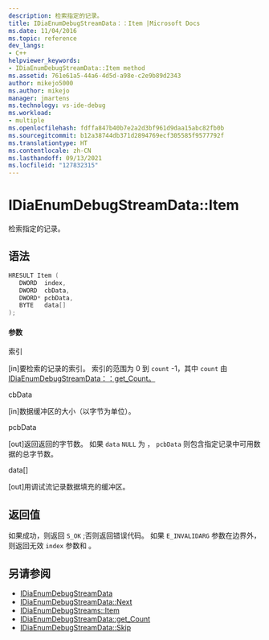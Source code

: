 ```yaml
---
description: 检索指定的记录。
title: IDiaEnumDebugStreamData：：Item |Microsoft Docs
ms.date: 11/04/2016
ms.topic: reference
dev_langs:
- C++
helpviewer_keywords:
- IDiaEnumDebugStreamData::Item method
ms.assetid: 761e61a5-44a6-4d5d-a98e-c2e9b89d2343
author: mikejo5000
ms.author: mikejo
manager: jmartens
ms.technology: vs-ide-debug
ms.workload:
- multiple
ms.openlocfilehash: fdffa847b40b7e2a2d3bf961d9daa15abc82fb0b
ms.sourcegitcommit: b12a38744db371d2894769ecf305585f9577792f
ms.translationtype: HT
ms.contentlocale: zh-CN
ms.lasthandoff: 09/13/2021
ms.locfileid: "127832315"
---
```

# <a name="idiaenumdebugstreamdataitem"></a>IDiaEnumDebugStreamData::Item
检索指定的记录。

## <a name="syntax"></a>语法

```C++
HRESULT Item ( 
   DWORD  index,
   DWORD  cbData,
   DWORD* pcbData,
   BYTE   data[]
);
```

#### <a name="parameters"></a>参数
 索引

[in]要检索的记录的索引。 索引的范围为 0 到 `count` -1，其中 `count` 由[IDiaEnumDebugStreamData：：get_Count。](../../debugger/debug-interface-access/idiaenumdebugstreamdata-get-count.md)

 cbData

[in]数据缓冲区的大小（以字节为单位）。

 pcbData

[out]返回返回的字节数。 如果 `data` `NULL` 为 ， `pcbData` 则包含指定记录中可用数据的总字节数。

 data[]

[out]用调试流记录数据填充的缓冲区。

## <a name="return-value"></a>返回值
 如果成功，则返回 `S_OK` ;否则返回错误代码。 如果 `E_INVALIDARG` 参数在边界外，则返回无效 `index` 参数和 。

## <a name="see-also"></a>另请参阅
- [IDiaEnumDebugStreamData](../../debugger/debug-interface-access/idiaenumdebugstreamdata.md)
- [IDiaEnumDebugStreamData::Next](../../debugger/debug-interface-access/idiaenumdebugstreamdata-next.md)
- [IDiaEnumDebugStreams::Item](../../debugger/debug-interface-access/idiaenumdebugstreams-item.md)
- [IDiaEnumDebugStreamData::get_Count](../../debugger/debug-interface-access/idiaenumdebugstreamdata-get-count.md)
- [IDiaEnumDebugStreamData::Skip](../../debugger/debug-interface-access/idiaenumdebugstreamdata-skip.md)
